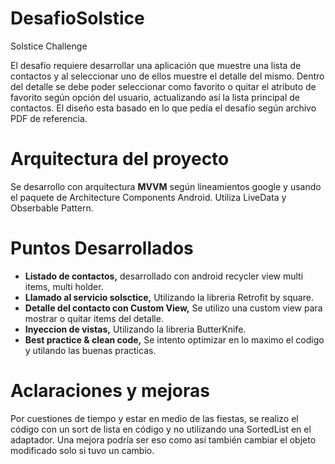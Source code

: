 # DesafioSolstice
Solstice Challenge

El desafío requiere desarrollar una aplicación que muestre una lista de contactos y al seleccionar uno de ellos muestre el detalle del mismo.
Dentro del detalle se debe poder seleccionar como favorito o quitar el atributo de favorito según opción del usuario, actualizando así la lista principal de contactos.
El diseño esta basado en lo que pedía el desafío según archivo PDF de referencia.

# Arquitectura del proyecto

Se desarrollo con arquitectura **MVVM** según lineamientos google y usando el paquete de Architecture Components Android. Utiliza LiveData y Obserbable Pattern.

# Puntos Desarrollados

- **Listado de contactos,** desarrollado con android recycler view multi items, multi holder.
- **Llamado al servicio solsctice,** Utilizando la libreria Retrofit by square.
- **Detalle del contacto con Custom View,** Se utilizo una custom view para mostrar o quitar items del detalle.
- **Inyeccion de vistas,** Utilizando la libreria ButterKnife.
- **Best practice & clean code,** Se intento optimizar en lo maximo el codigo y utilando las buenas practicas.

# Aclaraciones y mejoras

Por cuestiones de tiempo y estar en medio de las fiestas, se realizo el código con un sort de lista en código y no utilizando una SortedList en el adaptador. Una mejora podría ser eso como así también cambiar el objeto modificado solo si tuvo un cambio.
